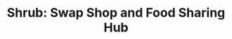 ---
title: "Shrub: Swap Shop and Food Sharing Hub"
url: /edinburgh/shrub-swap-shop-and-food-sharing-hub/
shop: doityourself
---
